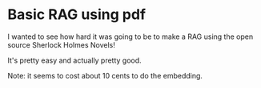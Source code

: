 # Basic RAG using pdf

I wanted to see how hard it was going to be to make a RAG using the open source Sherlock Holmes Novels!

It's pretty easy and actually pretty good.

Note: it seems to cost about 10 cents to do the embedding.